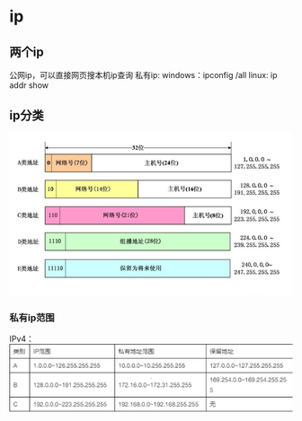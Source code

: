 # ip

## 两个ip
公网ip，可以直接网页搜本机ip查询
私有ip:
windows：ipconfig /all
linux: ip addr show

## ip分类
![](2022-11-10-00-25-16.png)

### 私有ip范围
IPv4：
![](2022-11-10-00-26-02.png)